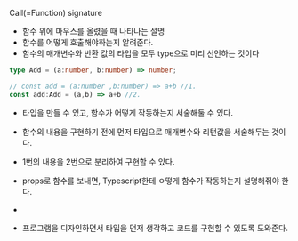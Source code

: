 Call(=Function) signature
- 함수 위에 마우스를 올렸을 때 나타나는 설명
- 함수를 어떻게 호출해야하는지 알려준다.
- 함수의 매개변수와 반환 값의 타입을 모두 type으로 미리 선언하는 것이다
```typescript
type Add = (a:number, b:number) => number;

// const add = (a:number ,b:number) => a+b //1.
const add:Add = (a,b) => a+b //2.
```
- 타입을 만들 수 있고, 함수가 어떻게 작동하는지 서술해둘 수 있다.
- 함수의 내용을 구현하기 전에 먼저 타입으로 매개변수와 리턴값을 서술해두는 것이다.
- 1번의 내용을 2번으로 분리하여 구현할 수 있다.

- props로 함수를 보내면, Typescript한테 ㅇ떻게 함수가 작동하는지 설명해줘야 한다.
- 
- 프로그램을 디자인하면서 타입을 먼저 생각하고 코드를 구현할 수 있도록 도와준다.

